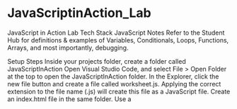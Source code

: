 # JavaScriptinAction_Lab

JavaScript in Action
Lab
Tech Stack
JavaScript
Notes
Refer to the Student Hub for definitions & examples of Variables, Conditionals, Loops, Functions,  Arrays, and most importantly, debugging.

Setup Steps 
Inside your projects folder, create a folder called JavaScriptInAction
Open Visual Studio Code, and select File > Open Folder at the top to open the JavaScriptInAction folder. 
In the Explorer, click the new file button and create a file called worksheet.js. Applying the correct extension to the file name (.js) will create this file as a JavaScript file.
Create an index.html file in the same folder. Use a <script> tag to connect the worksheet.js file to the index.html.
You can now open the index.html file in your browser to run and debug your code!
Tasks
Variables
Task 1: Days of the week
Create a variable called dayOfWeek assign it a value of the string Monday. 
Print dayOfWeek to the console 
On the following line, change the value of dayOfWeek so that it has the value Friday. 
Print the statement “I can’t wait for Friday!” using the dayOfWeek variable 
Put down a breakpoint on the first line of your code in the browser and run your code with the debugger. Use the Step Into button to go from line to line. Hover your mouse over the dayOfWeek variable every place it is used to see its current value change from Monday to Friday before it is printed

Task 2: User Input
Create a variable called animalInput and set it equal to the prompt function call with the phrase “What is your favorite animal?”
Create another variable called colorInput and set it equal to the prompt function call with the phrase “What is your favorite color?”
Combine these two variables within a string so you can print the phrase “I’ve never seen a <color> <animal>!”
Conditionals
Before starting the next section, think of your favorite breakfast, your favorite lunch, and your favorite dinner. Write these three things in some comments in your code. Remember to start a line with // to designate it as a comment

Task 1: Meals
Create a variable called timeOfDay and give it the value 1300 
Below that, create another variable. This time, you choose the name. This variable will end up holding the value of one of the meals you have previously chosen. But right now, you don’t know which it will hold! What would be a good name to use for a variable that might end up with any of those three values? 
Now create a conditional with three parts: if timeOfDay has a value of less than 1200, assign your own variable the value of the breakfast you chose. 
If timeOfDay is between 1200 and 1700, assign your variable the lunch you chose. 
If timeOfDay is greater than 1700, assign your variable the dinner you chose 
After these conditionals, print your variable to the console. What value do you expect it to show? 
Go back to the line where you created timeOfDay and change its value twice so that you are able to see the other two meals printed when you run the code. 
Now try to ‘break’ this section of code by giving timeOfDay a value that will cause an error. Think about how the variable is being used and what types of values would not make sense to be used that way. Run the code again to see the error get thrown. 
After you have successfully caused this section of code to throw an error, place a breakpoint on the first line of code in the file and debug the program. Watch how it will run all previous code until it encounters the line where the error occurs.

Task 2: Random Number
Declare a variable to store a random number between 0 and 10. You will need to do some research to determine how to generate a random number in JavaScript. 
A good search term to use: “random number JavaScript” 
If the number is between 0 and 2, print to the console “Beatles” 
If the number is between 3 and 5, print to the console “Stones” 
If the number is between 6 and 8, print to the console “Floyd” 
If the number is equal to 9 or 10, print to the console “Hendrix”    

“For” Loops
In JavaScript, loops are an important tool that allow developers to execute a block of code over and over as long as a condition holds true. This section will allow you to practice a for loop and while loop.

Task 1
Write your own “for” loop that will display the message “JavaScript is cool!” 7 times. 
Expected Output:   
         
Task 2
Write your own “for” loop that will display the numbers 0-10, one number per loop. You will need to utilize a variable for this! 
Task 3
Write a for loop that will print the following sequence:
    

Functions
Task 1: Favorite Movie (void functions)
Create an appropriately named variable and assign it the value of the name of your favorite movie. 
On the next line, print this variable to the console. Run your code to test it out. 
Now, move the previous two lines of code you wrote into a function named printMovieName 
Run your code again. Why does the movie name no longer print? (See slide 15 of the Javascript in Action powerpoint) 
Now do what slide 15 states is required for a function to run so you can test it out! (Hint: it's the bottom half of the slide!)

Task 2: Favorite Band (return functions)
Write a function that asks a user to enter their favorite band 
On the next line, the function should return the user’s response 
When you call the function, save the returned result as a new variable.  
After the function is called, print the returned result.

Task 3: Concert (parameters)
Create a new function called concertDisplay. This function should have one parameter called musicalAct 
Inside the function, ask the user to enter the street they live on and save it as a variable called myStreet. 
Print a string that combines the variable that holds the user’s response along with the musicalAct parameter. The message should end up saying “It would be great if < musicalAct> played a show on <myStreet>!”
Now when you call the concertDisplay function, pass in the variable that got returned from the Favorite Band section.

Arrays
Task 1: Desktop Items
Create a new variable called desktopItems. Establish this variable as an array by setting it equal to a pair of square brackets [ ]. 
When creating an array literal like this, we can insert some initial values at the same time it is created. 
Between the brackets, add a few strings to describe three items you see around you in your workspace. ‘desk’, ‘lamp’, etc. Make sure to separate the items with commas OUTSIDE the quote marks. 
What index values do these 3 items have? 
Print to the console the item that resides in index 1. 
On a new line, use the JavaScript array method that allows you to add new things to an existing array to add the string ‘Infinity Gauntlet’ to your desktopItems array. 
Now, utilize a “for” loop to iterate over the desktopItems array and print out each item one at a time.
💪 BOSS FIGHT 💪
Task 1: Magic Number
This exercise will bring together all the pieces you have learned about so far!
Create a variable called magicNumber and give it an initial value of 50 
Create a variable called guess and give it an initial value of 0 
Create a while loop that will allow a user to continue to input a guess until they correctly choose the magic number. 
If the number guessed is lower than the magic number, it should print “Too low!” 
If the number guessed is higher than the magic number, it should print “Too high!” 
If the number is within 10 of the magic number in either direction, it should print the appropriate message and additionally print “Getting warmer!” 
If the number is correctly guessed, instead of “Getting warmer!”, print the magic number along with a congratulations message and break the loop. 
Once you have tested and determined it works, go back to the beginning and change magicNumber to be assigned a random number between 0 and 100 instead of the hardcoded value. 
Play your new guessing game a few times! Try to beat your own score 
After playing a few times, put down a breakpoint at the start of the while loop and run it with the debugger. Hover over the magicNumber variable to see how much easier it is to determine the value of your variables by debugging this way!

